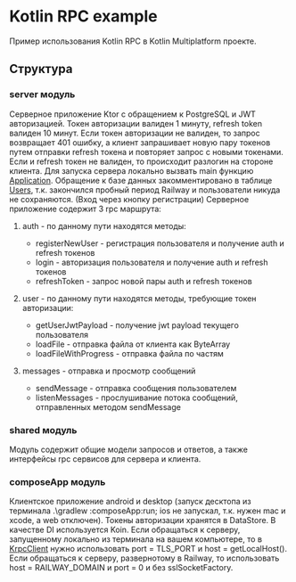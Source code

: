 # Kotlin RPC example

Пример использования Kotlin RPC в Kotlin Multiplatform проекте.

## Структура

### server модуль

Cерверное приложение Ktor с обращением к PostgreSQL и JWT авторизацией. 
Токен авторизации валиден 1 минуту, refresh token валиден 10 минут. 
Если токен авторизации не валиден, то запрос возвращает 401 ошибку, 
а клиент запрашивает новую пару токенов путем отправки refresh токена и повторяет запрос с новыми токенами.
Если и refresh токен не валиден, то происходит разлогин на стороне клиента.
Для запуска сервера локально вызвать main функцию [Application](server/src/main/kotlin/Application.kt).
Обращение к базе данных закомментировано в таблице [Users](server/src/main/kotlin/ktor/backend/db/postgresql/tables/users/Users.kt), т.к. закончился пробный период Railway и пользователи никуда не сохраняются.
(Вход через кнопку регистрации)
Серверное приложение содержит 3 rpc маршрута:

1) auth - по данному пути находятся методы:
   * registerNewUser - регистрация пользователя и получение auth и refresh токенов
   * login - авторизация пользователя и получение auth и refresh токенов
   * refreshToken - запрос новой пары auth и refresh токенов

2) user - по данному пути находятся методы, требующие токен авторизации:
   * getUserJwtPayload - получение jwt payload текущего пользователя
   * loadFile - отправка файла от клиента как ByteArray
   * loadFileWithProgress - отправка файла по частям
   
3) messages - отправка и просмотр сообщений
   * sendMessage - отправка сообщения пользователем
   * listenMessages - прослушивание потока сообщений, отправленных методом sendMessage

### shared модуль

Модуль содержит общие модели запросов и ответов, а также интерфейсы rpc сервисов для сервера и клиента.

### composeApp модуль

Клиентское приложение android и desktop (запуск десктопа из терминала .\gradlew :composeApp:run; 
ios не запускал, т.к. нужен mac и xcode, а web отключен).
Токены авторизации хранятся в DataStore<Preferences>.
В качестве DI используется Koin.
Если обращаться к серверу, запущенному локально из терминала на вашем компьютере, то в [KrpcClient](composeApp/src/commonMain/kotlin/org/example/krpc/data/network/KrpcClient.kt)
нужно использовать port = TLS_PORT и host = getLocalHost(). Если обращаться к серверу, развернотому в Railway, то использовать
host = RAILWAY_DOMAIN и port = 0 и без sslSocketFactory.



